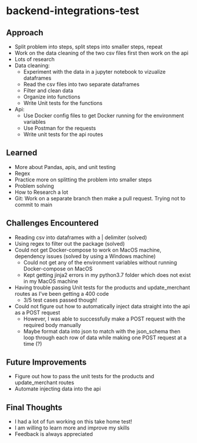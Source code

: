 # backend-integrations-test

## Approach
- Split problem into steps, split steps into smaller steps, repeat
- Work on the data cleaning of the two csv files first then work on the api
- Lots of research
- Data cleaning:
  - Experiment with the data in a jupyter notebook to vizualize dataframes
  - Read the csv files into two separate dataframes
  - Filter and clean data
  - Organize into functions
  - Write Unit tests for the functions
- Api:
  - Use Docker config files to get Docker running for the environment variables
  - Use Postman for the requests
  - Write unit tests for the api routes

## Learned
- More about Pandas, apis, and unit testing
- Regex
- Practice more on splitting the problem into smaller steps
- Problem solving
- How to Research a lot
- Git: Work on a separate branch then make a pull request. Trying not to commit to main

## Challenges Encountered
- Reading csv into dataframes with a | delimiter (solved)
- Using regex to filter out the package (solved)
- Could not get Docker-compose to work on MacOS machine, dependency issues (solved by using a Windows machine)
  - Could not get any of the environment variables without running Docker-compose on MacOS
  - Kept getting jinja2 errors in my python3.7 folder which does not exist in my MacOS machine
- Having trouble passing Unit tests for the products and update_merchant routes as I've been getting a 400 code
  - 3/5 test cases passed though!
- Could not figure out how to automatically inject data straight into the api as a POST request
  - However, I was able to successfully make a POST request with the required body manually
  - Maybe format data into json to match with the json_schema then loop through each row of data while making one POST request at a time (?)

## Future Improvements
- Figure out how to pass the unit tests for the products and update_merchant routes
- Automate injecting data into the api

## Final Thoughts
- I had a lot of fun working on this take home test!
- I am willing to learn more and improve my skills
- Feedback is always appreciated
